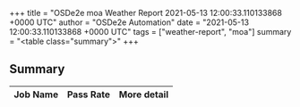 +++
title = "OSDe2e moa Weather Report 2021-05-13 12:00:33.110133868 +0000 UTC"
author = "OSDe2e Automation"
date = "2021-05-13 12:00:33.110133868 +0000 UTC"
tags = ["weather-report", "moa"]
summary = "<table class=\"summary\"></table>"
+++
## Summary

| Job Name | Pass Rate | More detail |
|----------|-----------|-------------|



